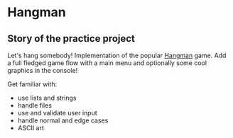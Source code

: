 # Hangman

## Story of the practice project

Let's hang somebody! Implementation of the popular [Hangman](<https://en.wikipedia.org/wiki/Hangman_(game)>)
game. Add a full fledged game flow with a main menu and optionally some cool graphics
in the console!

Get familiar with:

- use lists and strings
- handle files
- use and validate user input
- handle normal and edge cases
- ASCII art
